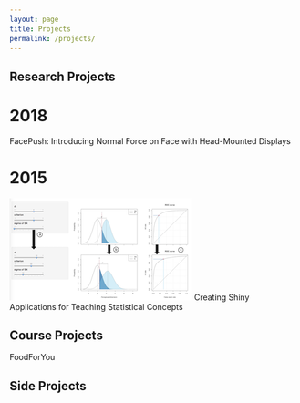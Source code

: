 ```yaml
---
layout: page
title: Projects
permalink: /projects/
---
```


Research Projects
-----------------

2018
====
FacePush: Introducing Normal Force on Face with Head-Mounted Displays

2015
====
![Shiny App in R](/_images/sdt.png)
Creating Shiny Applications for Teaching Statistical Concepts

Course Projects
---------------

FoodForYou

Side Projects
-------------